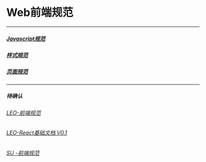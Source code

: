 # Web前端规范

---
##### [Javascript规范](./Javascript.md)

##### [样式规范](./Style.md)

##### [页面规范](./HTML.md)

---
##### 待确认
###### [LEO-前端规范](./LEO/otoSaas_Web_App前端规范.md)
###### [LEO-React基础文档 V0.1](./LEO/React基础规范.md)
###### [SU -前端规范](./SU/前端开发规范.md)

